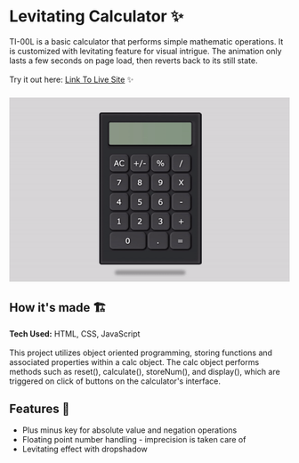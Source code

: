 # Levitating Calculator ✨
TI-00L is a basic calculator that performs simple mathematic operations. It is customized with levitating feature for visual intrigue. The animation only lasts a few seconds on page load, then reverts back to its still state.
<br><br>Try it out here: [Link To Live Site](tdo95.github.io/levi-calc/) ✨
###
![floating calculator](https://github.com/tdo95/TI00L-calculator/blob/main/calc-demo.gif)
## How it's made  🏗
**Tech Used:** HTML, CSS, JavaScript <br><br>
This project utilizes object oriented programming, storing functions and associated properties within a calc object. The calc object performs methods such as reset(), calculate(), storeNum(), and display(), which are triggered on click of buttons on the calculator's interface.

## Features 📱
- Plus minus key for absolute value and negation operations
- Floating point number handling - imprecision is taken care of
- Levitating effect with dropshadow
